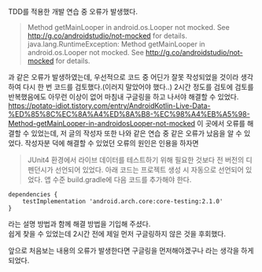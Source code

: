 TDD를 적용한 개발 연습 중 오류가 발생했다.
> Method getMainLooper in android.os.Looper not mocked. See http://g.co/androidstudio/not-mocked for details.
java.lang.RuntimeException: Method getMainLooper in android.os.Looper not mocked. See http://g.co/androidstudio/not-mocked for details.

과 같은 오류가 발생하였는데, 우선적으로 코드 중 어딘가 잘못 작성되었을 것이라 생각하여 다시 한 번 코드를 검토했다.(이러지 말았어야 했다..)
2시간 정도를 검토에 검토를 반복했음에도 아무런 이상이 없어 마침내 구글링을 하고 나서야 해결할 수 있었다.  
https://potato-idiot.tistory.com/entry/AndroidKotlin-Live-Data-%ED%85%8C%EC%8A%A4%ED%8A%B8-%EC%98%A4%EB%A5%98-Method-getMainLooper-in-androidosLooper-not-mocked
이 곳에서 오류를 해결할 수 있었는데, 저 글의 작성자 또한 나와 같은 연습 중 같은 오류가 났음을 알 수 있었다.
작성자분 덕에 해결할 수 있었던 오류의 원인은 인용을 하자면
>  JUnit4 환경에서 라이브 데이터를 테스트하기 위해 필요한 것보다 전 버전의 디펜던시가 선언되어 있었다. 아래 코드는 프로젝트 생성 시 자동으로 선언되어 있었다.
앱 수준 build.gradle에 다음 코드를 추가해야 한다.
```
dependencies {
	testImplementation 'android.arch.core:core-testing:2.1.0'
}
```
라는 설명 방법과 함께 해결 방법을 기입해 주셨다.  
쉽게 찾을 수 있었는데 2시간 전에 제일 먼저 구글링하지 않은 것을 후회했다.

앞으로 처음보는 내용의 오류가 발생한다면 구글링을 먼저해야겠구나 라는 생각을 하게 되었다.
